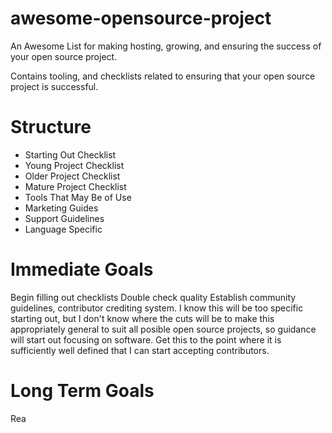 # awesome-opensource-project
An Awesome List for making hosting, growing, and ensuring the success of your open source project.

Contains tooling, and checklists related to ensuring that your open source project is successful.

# Structure

* Starting Out Checklist
* Young Project Checklist
* Older Project Checklist
* Mature Project Checklist
* Tools That May Be of Use
* Marketing Guides
* Support Guidelines
* Language Specific

# Immediate Goals
Begin filling out checklists
Double check quality
Establish community guidelines, contributor crediting system.
I know this will be too specific starting out, but I don't know where the cuts will be to make this appropriately general to suit all posible open source projects, so guidance will start out focusing on software.
Get this to the point where it is sufficiently well defined that I can start accepting contributors.

# Long Term Goals
Rea
